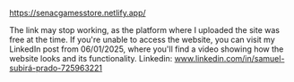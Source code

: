 https://senacgamesstore.netlify.app/

The link may stop working, as the platform where I uploaded the site was free at the time. If you're unable to access the website, you can visit my LinkedIn post from 06/01/2025, where you'll find a video showing how the website looks and its functionality.
Linkedin: www.linkedin.com/in/samuel-subirá-prado-725963221
